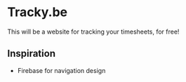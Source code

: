 # Tracky.be

This will be a website for tracking your timesheets, for free!

## Inspiration

* Firebase for navigation design
